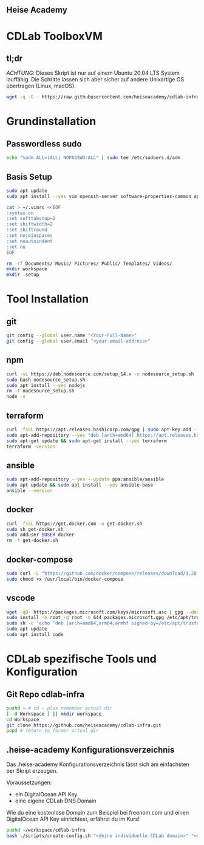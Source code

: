 ## Heise Academy
# CDLab ToolboxVM
## tl;dr
*ACHTUNG*: Dieses Skript ist nur auf einem Ubuntu 20.04 LTS System lauffähig. Die Schritte lassen sich aber sicher auf andere Unixartige OS übertragen (Linux, macOS).
```bash
wget -q -O - https://raw.githubusercontent.com/heiseacademy/cdlab-infra/main/toolboxvm/install.sh | bash
```
# Grundinstallation
## Passwordless sudo
```bash
echo "%adm ALL=(ALL) NOPASSWD:ALL" | sudo tee /etc/sudoers.d/adm
```
## Basis Setup
```bash
sudo apt update
sudo apt install --yes vim openssh-server software-properties-common apt-transport-https ca-certificates curl gnupg lsb-release git build-essential

cat > ~/.vimrc <<EOF
:syntax on
:set softtabstop=2
:set shiftwidth=2
:set shiftround
:set nojoinspaces
:set noautoindent
:set nu
EOF

rm -rf Documents/ Music/ Pictures/ Public/ Templates/ Videos/
mkdir workspace
mkdir .setup
```
# Tool Installation 

## git
```bash
git config --global user.name "<Your-Full-Name>"
git config --global user.email "<your-email-address>"
```
## npm
```bash
curl -sL https://deb.nodesource.com/setup_14.x -o nodesource_setup.sh
sudo bash nodesource_setup.sh
sudo apt install --yes nodejs
rm -f nodesource_setup.sh
node -v
```
## terraform
```bash
curl -fsSL https://apt.releases.hashicorp.com/gpg | sudo apt-key add -
sudo apt-add-repository --yes "deb [arch=amd64] https://apt.releases.hashicorp.com $(lsb_release -cs) main"
sudo apt-get update && sudo apt-get install --yes terraform
terraform -version
```
## ansible
```bash
sudo apt-add-repository --yes --update ppa:ansible/ansible
sudo apt update && sudo apt install --yes ansible-base
ansible --version
```
## docker
```bash
curl -fsSL https://get.docker.com -o get-docker.sh
sudo sh get-docker.sh
sudo adduser $USER docker
rm -f get-docker.sh
```
## docker-compose
```bash
sudo curl -L "https://github.com/docker/compose/releases/download/1.28.5/docker-compose-$(uname -s)-$(uname -m)" -o /usr/local/bin/docker-compose
sudo chmod +x /usr/local/bin/docker-compose
```

## vscode
```bash
wget -qO- https://packages.microsoft.com/keys/microsoft.asc | gpg --dearmor > packages.microsoft.gpg
sudo install -o root -g root -m 644 packages.microsoft.gpg /etc/apt/trusted.gpg.d/
sudo sh -c 'echo "deb [arch=amd64,arm64,armhf signed-by=/etc/apt/trusted.gpg.d/packages.microsoft.gpg] https://packages.microsoft.com/repos/code stable main" > /etc/apt/sources.list.d/vscode.list'
sudo apt update
sudo apt install code
```
# CDLab spezifische Tools und Konfiguration
## Git Repo cdlab-infra
```bash
pushd ~ # cd ~ plus remember actual dir
[ -d Workspace ] || mkdir workspace
cd Workspace
git clone https://github.com/heiseacademy/cdlab-infra.git
popd # return to former actual dir
```
## .heise-academy Konfigurationsverzeichnis
Das .heise-academy Konfigurationsverzeichnis lässt sich am einfachsten per Skript erzeugen.

Voraussetzungen:
* ein DigitalOcean API Key
* eine eigene CDLab DNS Domain 

Wie du eine kostenlose Domain zum Beispiel bei freenom.com und einen DigitalOcean API Key einrichtest, erfährst du im Kurs!

```bash
pushd ~/workspace/cdlab-infra
bash ./scripts/create-config.sh "<deine individuelle CDLab domain>" "<dein DigitalOcean API Key>"
```